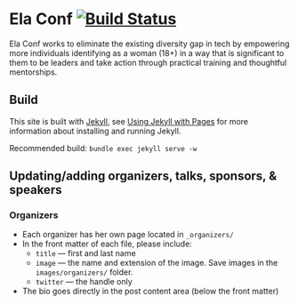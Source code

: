 # Ela Conf [![Build Status](https://travis-ci.org/elaconf/elaconf.github.io.svg)](https://travis-ci.org/elaconf/elaconf.github.io)

Ela Conf works to eliminate the existing diversity gap in tech by empowering more individuals identifying as a woman (18+) in a way that is significant to them to be leaders and take action through practical training and thoughtful mentorships.

## Build

This site is built with [Jekyll](http://jekyllrb.com/), see [Using Jekyll with Pages](https://help.github.com/articles/using-jekyll-with-pages/) for more information about installing and running Jekyll.

Recommended build: `bundle exec jekyll serve -w`

## Updating/adding organizers, talks, sponsors, & speakers

### Organizers

* Each organizer has her own page located in `_organizers/`
* In the front matter of each file, please include:
  - `title` &mdash; first and last name
  - `image` &mdash; the name and extension of the image. Save images in the `images/organizers/` folder.
  - `twitter` &mdash; the handle only
* The bio goes directly in the post content area (below the front matter)

<!--

### Speakers

* Each speaker has her own page located in `_speakers/`
* Each file is named: `first-last.md`.
* In the front matter of each file, please include:
  - `title` &mdash; first and last name
  - `image` &mdash; optional. The name and extension of the image. Save images in the `/images/speakers/` folder. (If you don't define an image, we'll automatically use the profile picture from the social site you define below.)
  - `social` &mdash; twitter, facebook, instagram, gravatar
  - `handle` &mdash; social handle from platform chosen in `social`
  - `topic` &mdash; optional.
* The bio goes directly in the post content area (below the front matter)

![image](https://cloud.githubusercontent.com/assets/2180540/10857560/2b1f4af8-7f25-11e5-951f-b817bbc24217.png)



### Sponsors

* You can add or update sponsors from the [_data/sponsors.yml](https://github.com/elaconf/elaconf.github.io/blob/master/_data/sponsors.yml) file. Please include:
  - `name` &mdash; name of the sponsor
  - `site` &mdash; URL to the sponsor's site
  - `image` &mdash; file name and extension of the sponsor's logo
  - `level` &mdash; the level of sponsorship taken from the `_data/levels.yml`
* Save sponsor images in the [/images/sponsors/](https://github.com/elaconf/elaconf.github.io/tree/master/images/sponsors) folder.


### Talks

* Each talk has its own page located in `_agenda/`
* Each file is named: `##-title.md`
* In the front matter of each file, please include:
  - `title` &mdash; title of the talk
  - `time` &mdash; start and end time of the talk
  - `room` &mdash; the room assigned
  - `speakers` &mdash; list of speakers giving the talk
  - `date` &mdash; the date and time in 24-hour format
  - `breakout` &mdash; if the talk is during a breakout session add the number `breakout: 1` or `breakout: 2`
* The talk abstract goes directly in the post content area (below the front matter)

![image](https://cloud.githubusercontent.com/assets/2180540/10857537/07e55e1a-7f25-11e5-8604-b4d5eee38c28.png)

### Jobs

* Each jobs is located in `_data/jobs.yml`
* Each jobs must have:
  * `position` &mdash; name of the job
  * `company` &mdash; name of the company
  * `link` &mdash; link to the job listing on the company's website
  * `image` &mdash; file name of sponsor's image found in `images/sponsors/`
-->